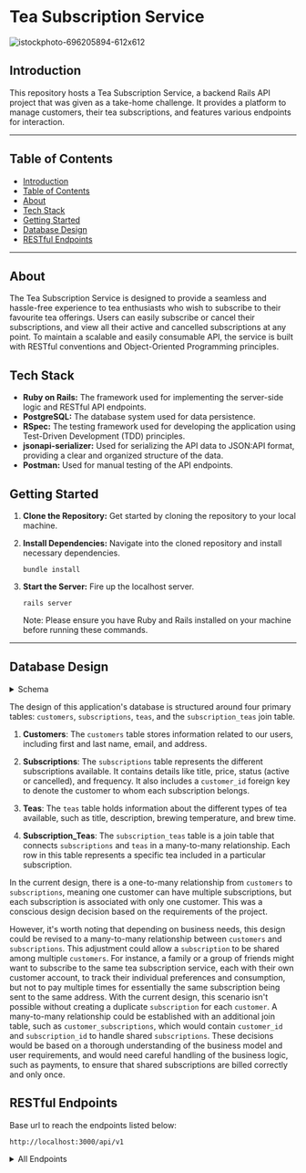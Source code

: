 # Tea Subscription Service
![istockphoto-696205894-612x612](https://github.com/hwryan12/tea_party/assets/116698937/86eab267-68ab-4f51-b7d3-39292556464e)
## Introduction
This repository hosts a Tea Subscription Service, a backend Rails API project that was given as a take-home challenge. It provides a platform to manage customers, their tea subscriptions, and features various endpoints for interaction.

---
## Table of Contents
- [Introduction](#introduction)
- [Table of Contents](#table-of-contents)
- [About](#about)
- [Tech Stack](#tech-stack)
- [Getting Started](#getting-started)
- [Database Design](#database-design)
- [RESTful Endpoints](#restful-endpoints)
---

## About
The Tea Subscription Service is designed to provide a seamless and hassle-free experience to tea enthusiasts who wish to subscribe to their favourite tea offerings. Users can easily subscribe or cancel their subscriptions, and view all their active and cancelled subscriptions at any point. To maintain a scalable and easily consumable API, the service is built with RESTful conventions and Object-Oriented Programming principles.

## Tech Stack
- **Ruby on Rails:** The framework used for implementing the server-side logic and RESTful API endpoints.
- **PostgreSQL:** The database system used for data persistence.
- **RSpec:** The testing framework used for developing the application using Test-Driven Development (TDD) principles.
- **jsonapi-serializer:** Used for serializing the API data to JSON:API format, providing a clear and organized structure of the data.
- **Postman:** Used for manual testing of the API endpoints.

## Getting Started
1. **Clone the Repository:** Get started by cloning the repository to your local machine.
3. **Install Dependencies:** Navigate into the cloned repository and install necessary dependencies.
    
    ```bundle install```
5. **Start the Server:** Fire up the localhost server.
    
    ```rails server```
    
    Note: Please ensure you have Ruby and Rails installed on your machine before running these commands.
---
## Database Design
<details>
<summary> Schema </summary>
<br>

![Screenshot 2023-06-08 at 7 01 41 AM](https://github.com/hwryan12/tea_party/assets/116698937/da90c416-c003-4d29-83bd-58a498447a4d)

</details>


The design of this application's database is structured around four primary tables: `customers`, `subscriptions`, `teas`, and the `subscription_teas` join table. 

1. **Customers**: The `customers` table stores information related to our users, including first and last name, email, and address.

2. **Subscriptions**: The `subscriptions` table represents the different subscriptions available. It contains details like title, price, status (active or cancelled), and frequency. It also includes a `customer_id` foreign key to denote the customer to whom each subscription belongs.

3. **Teas**: The `teas` table holds information about the different types of tea available, such as title, description, brewing temperature, and brew time.

4. **Subscription_Teas**: The `subscription_teas` table is a join table that connects `subscriptions` and `teas` in a many-to-many relationship. Each row in this table represents a specific tea included in a particular subscription.

In the current design, there is a one-to-many relationship from `customers` to `subscriptions`, meaning one customer can have multiple subscriptions, but each subscription is associated with only one customer. This was a conscious design decision based on the requirements of the project. 

However, it's worth noting that depending on business needs, this design could be revised to a many-to-many relationship between `customers` and `subscriptions`. This adjustment could allow a `subscription` to be shared among multiple `customers`. For instance, a family or a group of friends might want to subscribe to the same tea subscription service, each with their own customer account, to track their individual preferences and consumption, but not to pay multiple times for essentially the same subscription being sent to the same address. With the current design, this scenario isn't possible without creating a duplicate `subscription` for each `customer`. A many-to-many relationship could be established with an additional join table, such as `customer_subscriptions`, which would contain `customer_id` and `subscription_id` to handle shared `subscriptions`. These decisions would be based on a thorough understanding of the business model and user requirements, and would need careful handling of the business logic, such as payments, to ensure that shared subscriptions are billed correctly and only once.

## RESTful Endpoints

Base url to reach the endpoints listed below:
```
http://localhost:3000/api/v1
```

<details close>
<summary> All Endpoints </summary>

### Create a new subscription

```http
POST customers/:id/subscriptions
```

<details close>
<summary>  Details </summary>
<br>

Request: <br>
```json
{
    "subscription": {
        "title": "Monthly Tea Subscription",
        "price": 15.99,
        "status": "active",
        "frequency": "monthly",
        "customer_id": 1,
        "tea_ids": [1]
    }
}
```

| Code | Description |
| :--- | :--- |
| 201 | `Created` |

Response:

```json

{
    "data": {
        "id": "4",
        "type": "subscription",
        "attributes": {
            "id": 4,
            "title": "Monthly Tea Subscription",
            "price": "15.99",
            "status": "active",
            "frequency": "monthly",
            "customer_id": 1,
            "tea_ids": [
                1
            ]
        }
    }
}
```

| Code | Description |
| :--- | :--- |
| 404 | `NOT FOUND` |

Response:

```json

{
    "error": [
        "title": "NOT FOUND",
        "status": "404"
    ]
}
```

</details>

---

### Cancel a subscription

```http
PUT customers/:id/subscriptions/:id
```

<details close>
<summary>  Details </summary>
<br>

Request: <br>
```json
{
    "subscription": {
        "status": "cancelled"
    }
}
```

| Code | Description |
| :--- | :--- |
| 204 | `OK` |

Response:

```json
{
    "data": {
        "id": "1",
        "type": "subscription",
        "attributes": {
            "id": 1,
            "title": "Monthly Tea Subscription",
            "price": "15.99",
            "status": "cancelled",
            "frequency": "monthly",
            "customer_id": 1,
            "tea_ids": [
                1,
                2
            ]
        }
    }
}
```

| Code | Description |
| :--- | :--- |
| 404 | `NOT FOUND` |

Response:

```json

{
    "error": [
        "title": "NOT FOUND",
        "status": "404"
    ]
}
```

</details>

---

### Get all of a customer's subscriptions(active or cancelled)

```http
GET /customers/:id/subscriptions
```

<details close>
<summary>  Details </summary>
<br>

Request: <br>
```json
  "customer_id": 1
```

| Code | Description |
| :--- | :--- |
| 200 | `OK` |

Response:

```json
{
    "data": [
        {
            "id": "1",
            "type": "subscription",
            "attributes": {
                "id": 1,
                "title": "Monthly Tea Subscription",
                "price": "15.99",
                "status": "cancelled",
                "frequency": "monthly",
                "customer_id": 1,
                "tea_ids": [
                    1,
                    2
                ]
            }
        },
        {
            "id": "2",
            "type": "subscription",
            "attributes": {
                "id": 2,
                "title": "Monthly Tea Subscription",
                "price": "15.99",
                "status": "cancelled",
                "frequency": "monthly",
                "customer_id": 1,
                "tea_ids": [
                    1,
                    2
                ]
            }
        }, (etc.)
    ]
}
```

</details>

--- 

</details>
</details>

